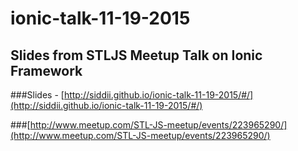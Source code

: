 # ionic-talk-11-19-2015

## Slides from STLJS Meetup Talk on Ionic Framework

###Slides - [http://siddii.github.io/ionic-talk-11-19-2015/#/](http://siddii.github.io/ionic-talk-11-19-2015/#/)

###[http://www.meetup.com/STL-JS-meetup/events/223965290/](http://www.meetup.com/STL-JS-meetup/events/223965290/)
